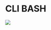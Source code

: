 # CLI BASH

<img src="https://e7.pngegg.com/pngimages/656/766/png-clipart-computer-terminal-computer-icons-bash-others-miscellaneous-angle.png">
